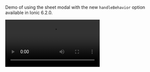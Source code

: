 Demo of using the sheet modal with the new `handleBehavior` option available in Ionic 6.2.0.

<video src="https://user-images.githubusercontent.com/13732623/180280731-53c2e40d-55a3-40ed-ac87-df9da41171e9.mp4"></video>
